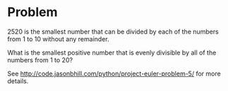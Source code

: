 Problem
=======

2520 is the smallest number that can be divided by each of the numbers from 1 to 10 without any
remainder.

What is the smallest positive number that is evenly divisible by all of the numbers from 1 to 20?

See http://code.jasonbhill.com/python/project-euler-problem-5/ for more details.
